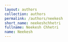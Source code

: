 ```yaml
---
layout: authors
collection: authors
permalink: /authors/neekesh
short_name: neekeshchhetri
fullname: Neekesh Chhetri
name: Neekesh
---
```

